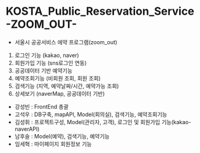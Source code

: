 # KOSTA_Public_Reservation_Service -ZOOM_OUT-

 * 서울시 공공서비스 에약 프로그램(zoom_out)
  1. 로그인 기능 (kakao, naver)
  2. 회원가입 기능 (sns로그인 연동)
  3. 공공데이터 기반 예약기능
  4. 예약조회기능 (비회원 조회, 회원 조회)
  5. 검색기능 (지역, 예약날짜/시간, 예약가능 조회)
  6. 상세보기 (naverMap, 공공데이터 기반)


 - 강성빈 : FrontEnd 총괄
 - 고석우 : DB구축, mapAPI, Model(회의실), 검색기능, 예약조회기능
 - 김성휘 : 프로젝트구성, Model(관리자, 고객), 로그인 및 회원가입 기능(kakao-naverAPI) 
 - 남후슬 : Model(예약), 검색기능, 예약기능
 - 임세혁 : 마이페이지 회원정보 기능
